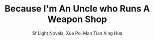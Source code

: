 --- 
slug: "because-i-m-an-uncle-who-runs-a-weapon-shop"
title: "Because I'm An Uncle who Runs A Weapon Shop"
publishdate: "2018-12-13"
src: "https://365manga.net/manga/because-i-m-an-uncle-who-runs-a-weapon-shop"
author: "Sf Light Novels, Xue Po, Man Tian Xing Hua"
image: "https://data.365manga.net/images/thumbnails/32786-because-i-m-an-uncle-who-runs-a-weapon-shop.jpg"
tags: ["Action","Adventure","Drama","Fantasy","Mystery","Romance","Shounen","Shounen ai"]
chapters: ["Chapter 13 ","Chapter 12 ","Chapter 11 ","Chapter 10 ","Chapter 9 ","Chapter 8 ","Chapter 7 ","Chapter 6 ","Chapter 5 ","Chapter 4 ","Chapter 3.2 ","Chapter 3.1 ","Chapter 2.3 ","Chapter 2.2 ","Chapter 2.1 ","Chapter 1.2 ","Chapter 1.1"]
chapterlinks: ["https://365manga.net/because-i-m-an-uncle-who-runs-a-weapon-shop/chapter-13.html","https://365manga.net/because-i-m-an-uncle-who-runs-a-weapon-shop/chapter-12.html","https://365manga.net/because-i-m-an-uncle-who-runs-a-weapon-shop/chapter-11.html","https://365manga.net/because-i-m-an-uncle-who-runs-a-weapon-shop/chapter-10.html","https://365manga.net/because-i-m-an-uncle-who-runs-a-weapon-shop/chapter-9.html","https://365manga.net/because-i-m-an-uncle-who-runs-a-weapon-shop/chapter-8.html","https://365manga.net/because-i-m-an-uncle-who-runs-a-weapon-shop/chapter-7.html","https://365manga.net/because-i-m-an-uncle-who-runs-a-weapon-shop/chapter-6.html","https://365manga.net/because-i-m-an-uncle-who-runs-a-weapon-shop/chapter-5.html","https://365manga.net/because-i-m-an-uncle-who-runs-a-weapon-shop/chapter-4.html","https://365manga.net/because-i-m-an-uncle-who-runs-a-weapon-shop/chapter-3-2.html","https://365manga.net/because-i-m-an-uncle-who-runs-a-weapon-shop/chapter-3-1.html","https://365manga.net/because-i-m-an-uncle-who-runs-a-weapon-shop/chapter-2-3.html","https://365manga.net/because-i-m-an-uncle-who-runs-a-weapon-shop/chapter-2-2.html","https://365manga.net/because-i-m-an-uncle-who-runs-a-weapon-shop/chapter-2-1.html","https://365manga.net/because-i-m-an-uncle-who-runs-a-weapon-shop/chapter-1-2.html","https://365manga.net/because-i-m-an-uncle-who-runs-a-weapon-shop/chapter-1-1.html"]
description: "A weapons shop owner who is more much more capable than he looks, a clever and cute young demon loli from unknown origins. What roles do these two play in a new world where nothing is certain!"
---
